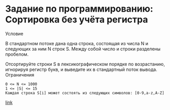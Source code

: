 # Задание по программированию: Сортировка без учёта регистра

Условие

В стандартном потоке дана одна строка, состоящая из числа N и следующих за ним N строк S. Между собой число и строки разделены пробелом.

Отсортируйте строки S в лексикографическом порядке по возрастанию, игнорируя регистр букв, и выведите их в стандартный поток вывода.
Ограничения

    0 <= N <= 1000
    1 <= |S| <= 15
    Каждая строка S[i] может состоять из следующих символов: [0-9,a-z,A-Z]

[link](http://www.cplusplus.com/reference/cctype/tolower/)
